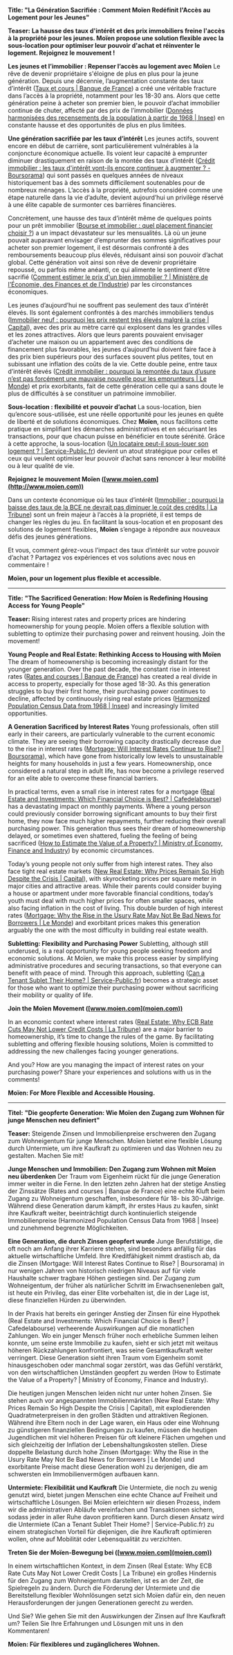 **Title:
"La Génération Sacrifiée : Comment Moïen Redéfinit l'Accès au Logement pour les Jeunes"**

**Teaser:**
**La hausse des taux d'intérêt et des prix immobiliers freine l'accès à la propriété pour les jeunes. Moïen propose une solution flexible avec la sous-location pour optimiser leur pouvoir d'achat et réinventer le logement. Rejoignez le mouvement !**

**Les jeunes et l’immobilier : Repenser l’accès au logement avec Moïen**
Le rêve de devenir propriétaire s'éloigne de plus en plus pour la jeune génération. Depuis une décennie, l’augmentation constante des taux d’intérêt ([Taux et cours | Banque de France](https://www.banque-france.fr/fr/publications-et-statistiques/statistiques/themes-statistiques-et-series-webstat-associees/taux-et-cours)) a créé une véritable fracture dans l’accès à la propriété, notamment pour les 18-30 ans. Alors que cette génération peine à acheter son premier bien, le pouvoir d’achat immobilier continue de chuter, affecté par des prix de l’immobilier ([Données harmonisées des recensements de la population à partir de 1968 | Insee](https://www.insee.fr/fr/statistiques/2414232)) en constante hausse et des opportunités de plus en plus limitées.

**Une génération sacrifiée par les taux d’intérêt**
Les jeunes actifs, souvent encore en début de carrière, sont particulièrement vulnérables à la conjoncture économique actuelle. Ils voient leur capacité à emprunter diminuer drastiquement en raison de la montée des taux d’intérêt ([Crédit immobilier : les taux d'intérêt vont-ils encore continuer à augmenter ? - Boursorama](https://www.boursorama.com/patrimoine/actualites/credit-immobilier-les-taux-d-interet-vont-ils-encore-continuer-a-augmenter-c7c4868fdfaf1b6ed57b221769c9ce1f)) qui sont passés en quelques années de niveaux historiquement bas à des sommets difficilement soutenables pour de nombreux ménages. L’accès à la propriété, autrefois considéré comme une étape naturelle dans la vie d’adulte, devient aujourd’hui un privilège réservé à une élite capable de surmonter ces barrières financières.

Concrètement, une hausse des taux d’intérêt même de quelques points pour un prêt immobilier ([Bourse et immobilier : quel placement financier choisir ?](https://www.cafedelabourse.com/bourse-ou-immobilier-quel-placement-financier-privilegier)) a un impact dévastateur sur les mensualités. Là où un jeune pouvait auparavant envisager d’emprunter des sommes significatives pour acheter son premier logement, il est désormais confronté à des remboursements beaucoup plus élevés, réduisant ainsi son pouvoir d’achat global. Cette génération voit ainsi son rêve de devenir propriétaire repoussé, ou parfois même anéanti, ce qui alimente le sentiment d’être sacrifié ([Comment estimer le prix d'un bien immobilier ? | Ministère de l'Économie, des Finances et de l'Industrie](https://www.economie.gouv.fr/cedef/estimer-prix-immobilier)) par les circonstances économiques.

Les jeunes d’aujourd’hui ne souffrent pas seulement des taux d’intérêt élevés. Ils sont également confrontés à des marchés immobiliers tendus ([Immobilier neuf : pourquoi les prix restent très élevés malgré la crise | Capital](https://www.capital.fr/immobilier/immobilier-neuf-pourquoi-les-prix-restent-tres-eleves-malgre-la-crise-1501845)), avec des prix au mètre carré qui explosent dans les grandes villes et les zones attractives. Alors que leurs parents pouvaient envisager d’acheter une maison ou un appartement avec des conditions de financement plus favorables, les jeunes d’aujourd’hui doivent faire face à des prix bien supérieurs pour des surfaces souvent plus petites, tout en subissant une inflation des coûts de la vie. Cette double peine, entre taux d’intérêt élevés ([Crédit immobilier : pourquoi la remontée du taux d’usure n’est pas forcément une mauvaise nouvelle pour les emprunteurs | Le Monde](https://www.lemonde.fr/argent/article/2022/09/28/credit-immobilier-pourquoi-la-remontee-du-taux-de-l-usure-n-est-pas-forcement-une-mauvaise-nouvelle-pour-les-emprunteurs_6143579_1657007.html)) et prix exorbitants, fait de cette génération celle qui a sans doute le plus de difficultés à se constituer un patrimoine immobilier.

**Sous-location : flexibilité et pouvoir d’achat**
La sous-location, bien qu’encore sous-utilisée, est une réelle opportunité pour les jeunes en quête de liberté et de solutions économiques. Chez **Moïen**, nous facilitons cette pratique en simplifiant les démarches administratives et en sécurisant les transactions, pour que chacun puisse en bénéficier en toute sérénité. Grâce à cette approche, la sous-location ([Un locataire peut-il sous-louer son logement ? | Service-Public.fr](https://www.service-public.fr/particuliers/vosdroits/F2449)) devient un atout stratégique pour celles et ceux qui veulent optimiser leur pouvoir d’achat sans renoncer à leur mobilité ou à leur qualité de vie.

**Rejoignez le mouvement Moïen ([www.moien.com](http://www.moien.com))**

Dans un contexte économique où les taux d’intérêt ([Immobilier : pourquoi la baisse des taux de la BCE ne devrait pas diminuer le coût des crédits | La Tribune](https://www.latribune.fr/entreprises-finance/banques-finance/banque/immobilier-pourquoi-la-baisse-des-taux-de-la-bce-ne-devrait-pas-diminuer-le-cout-des-credits-999079.html)) sont un frein majeur à l’accès à la propriété, il est temps de changer les règles du jeu. En facilitant la sous-location et en proposant des solutions de logement flexibles, **Moïen** s’engage à répondre aux nouveaux défis des jeunes générations.

Et vous, comment gérez-vous l’impact des taux d’intérêt sur votre pouvoir d’achat ? Partagez vos expériences et vos solutions avec nous en commentaire !

**Moïen, pour un logement plus flexible et accessible.**

---

**Title:**
**"The Sacrificed Generation: How Moïen is Redefining Housing Access for Young People"**

**Teaser:**
Rising interest rates and property prices are hindering homeownership for young people. Moïen offers a flexible solution with subletting to optimize their purchasing power and reinvent housing. Join the movement!

**Young People and Real Estate: Rethinking Access to Housing with Moïen**
The dream of homeownership is becoming increasingly distant for the younger generation. Over the past decade, the constant rise in interest rates ([Rates and courses | Banque de France](banque-france.fr)) has created a real divide in access to property, especially for those aged 18-30. As this generation struggles to buy their first home, their purchasing power continues to decline, affected by continuously rising real estate prices ([Harmonized Population Census Data from 1968 | Insee](insee.fr)) and increasingly limited opportunities.

**A Generation Sacrificed by Interest Rates**
Young professionals, often still early in their careers, are particularly vulnerable to the current economic climate. They are seeing their borrowing capacity drastically decrease due to the rise in interest rates ([Mortgage: Will Interest Rates Continue to Rise? | Boursorama](boursorama.com)), which have gone from historically low levels to unsustainable heights for many households in just a few years. Homeownership, once considered a natural step in adult life, has now become a privilege reserved for an elite able to overcome these financial barriers.

In practical terms, even a small rise in interest rates for a mortgage ([Real Estate and Investments: Which Financial Choice is Best? | Cafedelabourse](cafedelabourse.com)) has a devastating impact on monthly payments. Where a young person could previously consider borrowing significant amounts to buy their first home, they now face much higher repayments, further reducing their overall purchasing power. This generation thus sees their dream of homeownership delayed, or sometimes even shattered, fueling the feeling of being sacrificed ([How to Estimate the Value of a Property? | Ministry of Economy, Finance and Industry](economie.gouv.fr)) by economic circumstances.

Today’s young people not only suffer from high interest rates. They also face tight real estate markets ([New Real Estate: Why Prices Remain So High Despite the Crisis | Capital](capital.fr)), with skyrocketing prices per square meter in major cities and attractive areas. While their parents could consider buying a house or apartment under more favorable financial conditions, today’s youth must deal with much higher prices for often smaller spaces, while also facing inflation in the cost of living. This double burden of high interest rates ([Mortgage: Why the Rise in the Usury Rate May Not Be Bad News for Borrowers | Le Monde](lemonde.fr)) and exorbitant prices makes this generation arguably the one with the most difficulty in building real estate wealth.

**Subletting: Flexibility and Purchasing Power**
Subletting, although still underused, is a real opportunity for young people seeking freedom and economic solutions. At Moïen, we make this process easier by simplifying administrative procedures and securing transactions, so that everyone can benefit with peace of mind. Through this approach, subletting ([Can a Tenant Sublet Their Home? | Service-Public.fr](service-public.fr)) becomes a strategic asset for those who want to optimize their purchasing power without sacrificing their mobility or quality of life.

**Join the Moïen Movement ([www.moien.com](moien.com))**

In an economic context where interest rates ([Real Estate: Why ECB Rate Cuts May Not Lower Credit Costs | La Tribune](latribune.fr)) are a major barrier to homeownership, it’s time to change the rules of the game. By facilitating subletting and offering flexible housing solutions, Moïen is committed to addressing the new challenges facing younger generations.

And you? How are you managing the impact of interest rates on your purchasing power? Share your experiences and solutions with us in the comments!

**Moïen: For More Flexible and Accessible Housing.**

---

**Titel:**
**"Die geopferte Generation: Wie Moïen den Zugang zum Wohnen für junge Menschen neu definiert"**

**Teaser:**
Steigende Zinsen und Immobilienpreise erschweren den Zugang zum Wohneigentum für junge Menschen. Moïen bietet eine flexible Lösung durch Untermiete, um ihre Kaufkraft zu optimieren und das Wohnen neu zu gestalten. Machen Sie mit!

**Junge Menschen und Immobilien: Den Zugang zum Wohnen mit Moïen neu überdenken**
Der Traum vom Eigenheim rückt für die junge Generation immer weiter in die Ferne. In den letzten zehn Jahren hat der stetige Anstieg der Zinssätze (Rates and courses | Banque de France) eine echte Kluft beim Zugang zu Wohneigentum geschaffen, insbesondere für 18- bis 30-Jährige. Während diese Generation darum kämpft, ihr erstes Haus zu kaufen, sinkt ihre Kaufkraft weiter, beeinträchtigt durch kontinuierlich steigende Immobilienpreise (Harmonized Population Census Data from 1968 | Insee) und zunehmend begrenzte Möglichkeiten.

**Eine Generation, die durch Zinsen geopfert wurde**
Junge Berufstätige, die oft noch am Anfang ihrer Karriere stehen, sind besonders anfällig für das aktuelle wirtschaftliche Umfeld. Ihre Kreditfähigkeit nimmt drastisch ab, da die Zinsen (Mortgage: Will Interest Rates Continue to Rise? | Boursorama) in nur wenigen Jahren von historisch niedrigen Niveaus auf für viele Haushalte schwer tragbare Höhen gestiegen sind. Der Zugang zum Wohneigentum, der früher als natürlicher Schritt im Erwachsenenleben galt, ist heute ein Privileg, das einer Elite vorbehalten ist, die in der Lage ist, diese finanziellen Hürden zu überwinden.

In der Praxis hat bereits ein geringer Anstieg der Zinsen für eine Hypothek (Real Estate and Investments: Which Financial Choice is Best? | Cafedelabourse) verheerende Auswirkungen auf die monatlichen Zahlungen. Wo ein junger Mensch früher noch erhebliche Summen leihen konnte, um seine erste Immobilie zu kaufen, sieht er sich jetzt mit weitaus höheren Rückzahlungen konfrontiert, was seine Gesamtkaufkraft weiter verringert. Diese Generation sieht ihren Traum vom Eigenheim somit hinausgeschoben oder manchmal sogar zerstört, was das Gefühl verstärkt, von den wirtschaftlichen Umständen geopfert zu werden (How to Estimate the Value of a Property? | Ministry of Economy, Finance and Industry).

Die heutigen jungen Menschen leiden nicht nur unter hohen Zinsen. Sie stehen auch vor angespannten Immobilienmärkten (New Real Estate: Why Prices Remain So High Despite the Crisis | Capital), mit explodierenden Quadratmeterpreisen in den großen Städten und attraktiven Regionen. Während ihre Eltern noch in der Lage waren, ein Haus oder eine Wohnung zu günstigeren finanziellen Bedingungen zu kaufen, müssen die heutigen Jugendlichen mit viel höheren Preisen für oft kleinere Flächen umgehen und sich gleichzeitig der Inflation der Lebenshaltungskosten stellen. Diese doppelte Belastung durch hohe Zinsen (Mortgage: Why the Rise in the Usury Rate May Not Be Bad News for Borrowers | Le Monde) und exorbitante Preise macht diese Generation wohl zu derjenigen, die am schwersten ein Immobilienvermögen aufbauen kann.

**Untermiete: Flexibilität und Kaufkraft**
Die Untermiete, die noch zu wenig genutzt wird, bietet jungen Menschen eine echte Chance auf Freiheit und wirtschaftliche Lösungen. Bei Moïen erleichtern wir diesen Prozess, indem wir die administrativen Abläufe vereinfachen und Transaktionen sichern, sodass jeder in aller Ruhe davon profitieren kann. Durch diesen Ansatz wird die Untermiete (Can a Tenant Sublet Their Home? | Service-Public.fr) zu einem strategischen Vorteil für diejenigen, die ihre Kaufkraft optimieren wollen, ohne auf Mobilität oder Lebensqualität zu verzichten.

**Treten Sie der Moïen-Bewegung bei ([www.moien.com](moien.com))**

In einem wirtschaftlichen Kontext, in dem Zinsen (Real Estate: Why ECB Rate Cuts May Not Lower Credit Costs | La Tribune) ein großes Hindernis für den Zugang zum Wohneigentum darstellen, ist es an der Zeit, die Spielregeln zu ändern. Durch die Förderung der Untermiete und die Bereitstellung flexibler Wohnlösungen setzt sich Moïen dafür ein, den neuen Herausforderungen der jungen Generationen gerecht zu werden.

Und Sie? Wie gehen Sie mit den Auswirkungen der Zinsen auf Ihre Kaufkraft um? Teilen Sie Ihre Erfahrungen und Lösungen mit uns in den Kommentaren!

**Moïen: Für flexibleres und zugänglicheres Wohnen.**
